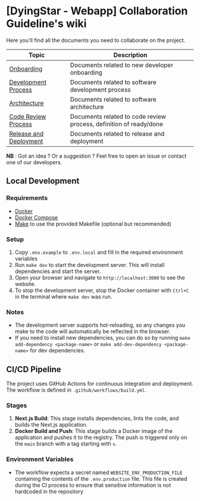 # [DyingStar - Webapp] Collaboration Guideline's wiki

Here you'll find all the documents you need to collaborate on the project.

| Topic                                                 | Description                                                        |
| ----------------------------------------------------- | ------------------------------------------------------------------ |
| [Onboarding](./01-onboarding)                         | Documents related to new developer onboarding                      |
| [Development Process](./02-development-process)       | Documents related to software development process                  |
| [Architecture](./03-architecture)                     | Documents related to software architecture                         |
| [Code Review Process](./04-code-review-process)       | Documents related to code review process, definition of ready/done |
| [Release and Deployment](./05-release-and-deployment) | Documents related to release and deployment                        |

**NB** : Got an idea ? Or a suggestion ? Feel free to open an issue or contact one of our developers.

## Local Development

### Requirements

- [Docker](https://www.docker.com/get-started)
- [Docker Compose](https://docs.docker.com/compose/install/)
- [Make](https://www.gnu.org/software/make/) to use the provided Makefile (optional but recommended)

### Setup

1. Copy `.env.example` to `.env.local` and fill in the required environment variables
2. Run `make dev` to start the development server. This will install dependencies and start the server.
3. Open your browser and navigate to `http://localhost:3000` to see the website.
4. To stop the development server, stop the Docker container with `Ctrl+C` in the terminal where `make dev` was run.

### Notes

- The development server supports hot-reloading, so any changes you make to the code will automatically be reflected in the browser.
- If you need to install new dependencies, you can do so by running `make add-dependency <package-name>` or `make add-dev-dependency <package-name>` for dev dependencies.

## CI/CD Pipeline

The project uses GitHub Actions for continuous integration and deployment. The workflow is defined in `.github/workflows/build.yml`.

### Stages

1. **Next.js Build**: This stage installs dependencies, lints the code, and builds the Next.js application.
2. **Docker Build and Push**: This stage builds a Docker image of the application and pushes it to the registry. The push is triggered only on the `main` branch with a tag starting with `v`.

### Environment Variables

- The workflow expects a secret named `WEBSITE_ENV_PRODUCTION_FILE` containing the contents of the `.env.production` file. This file is created during the CI process to ensure that sensitive information is not hardcoded in the repository
